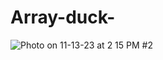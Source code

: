 # Array-duck-

![Photo on 11-13-23 at 2 15 PM #2](https://github.com/tej-aliota/Array-duck-/assets/142935901/e9ccebe0-8bcd-4028-809b-f55cc7e53db2)
